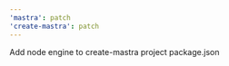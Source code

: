 ```yaml
---
'mastra': patch
'create-mastra': patch
---
```


Add node engine to create-mastra project package.json
